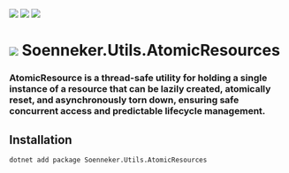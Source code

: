﻿[![](https://img.shields.io/nuget/v/soenneker.utils.atomicresources.svg?style=for-the-badge)](https://www.nuget.org/packages/soenneker.utils.atomicresources/)
[![](https://img.shields.io/github/actions/workflow/status/soenneker/soenneker.utils.atomicresources/publish-package.yml?style=for-the-badge)](https://github.com/soenneker/soenneker.utils.atomicresources/actions/workflows/publish-package.yml)
[![](https://img.shields.io/nuget/dt/soenneker.utils.atomicresources.svg?style=for-the-badge)](https://www.nuget.org/packages/soenneker.utils.atomicresources/)

# ![](https://user-images.githubusercontent.com/4441470/224455560-91ed3ee7-f510-4041-a8d2-3fc093025112.png) Soenneker.Utils.AtomicResources
### AtomicResource is a thread-safe utility for holding a single instance of a resource that can be lazily created, atomically reset, and asynchronously torn down, ensuring safe concurrent access and predictable lifecycle management.

## Installation

```
dotnet add package Soenneker.Utils.AtomicResources
```

